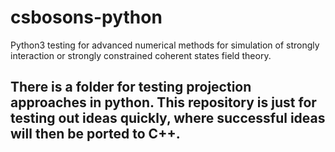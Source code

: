 # csbosons-python
Python3 testing for advanced numerical methods for simulation of strongly interaction or strongly constrained coherent states field theory. 

## There is a folder for testing projection approaches in python. This repository is just for testing out ideas quickly, where successful ideas will then be ported to C++. 
